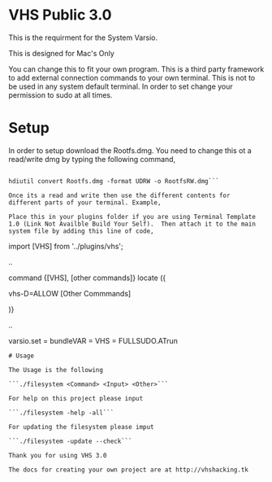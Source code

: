 # VHS Public 3.0
This is the requirment for the System Varsio.

This is designed for Mac's Only

You can change this to fit your own program.  This is a third party framework to add external connection commands to your own terminal.  This is not to be used in any system default terminal.  In order to set change your permission to sudo at all times.

# Setup

In order to setup download the Rootfs.dmg.  You need to change this ot a read/write dmg by typing the following command,

```cd (folder with rootfs.dmg)

hdiutil convert Rootfs.dmg -format UDRW -o RootfsRW.dmg```

Once its a read and write then use the different contents for different parts of your terminal. Example,

Place this in your plugins folder if you are using Terminal Template 1.0 (Link Not Availble Build Your Self).  Then attach it to the main system file by adding this line of code,
```
import [VHS] from '../plugins/vhs';

..

command {[VHS], [other commands]} locate ({

  vhs-D=ALLOW
  [Other Commmands]
  
  )}
  
..
  
varsio.set = bundleVAR = VHS = FULLSUDO.ATrun
```
# Usage

The Usage is the following

```./filesystem <Command> <Input> <Other>```

For help on this project please input

```./filesystem -help -all```

For updating the filesystem please imput

```./filesystem -update --check```

Thank you for using VHS 3.0

The docs for creating your own project are at http://vhshacking.tk
